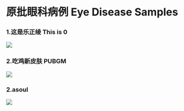 # 原批眼科病例 Eye Disease Samples


### 1.这是乐正绫   This is 0

![](https://github.com/DreamingCats/GenshitJokes/raw/main/原批眼科病例/这是乐正绫.jpg)

### 2.吃鸡新皮肤   PUBGM

![](https://github.com/DreamingCats/GenshitJokes/raw/main/原批眼科病例/吃鸡新皮肤.jpg)

### 2.asoul

![](https://github.com/DreamingCats/GenshitJokes/raw/main/原批眼科病例/asoul.jpg)